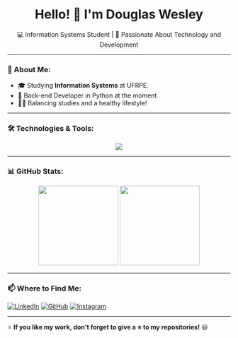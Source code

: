 <h1 align="center">Hello! 👋 I'm Douglas Wesley</h1>

<p align="center">
  💻 Information Systems Student | 🚀 Passionate About Technology and Development
</p>

---

### 📌 About Me:
- 🎓 Studying **Information Systems** at UFRPE.
- 📝 Back-end Developer in Python at the moment
- 🏋️‍♂️ Balancing studies and a healthy lifestyle!

---

### 🛠️ Technologies & Tools:
<p align="center">
  <a href="https://skillicons.dev">
    <img src="https://skillicons.dev/icons?i=git,python,flask,java,c,css,html,js,mysql,sqlite" />
  </a>
</p>

---

### 📊 GitHub Stats:
<div align="center">
  <img height="180em" src="https://github-readme-stats.vercel.app/api?username=naokimura4&show_icons=true&theme=dracula" />
  <img height="180em" src="https://github-readme-stats.vercel.app/api/top-langs/?username=naokimura4&layout=compact&theme=dracula" />
</div>

---

### 📫 Where to Find Me:
[![LinkedIn](https://img.shields.io/badge/-LinkedIn-blue?style=for-the-badge&logo=linkedin&logoColor=white)]([https://www.linkedin.com/in/yourprofile](https://www.linkedin.com/in/douglas-wesley/)/)
[![GitHub](https://img.shields.io/badge/-GitHub-181717?style=for-the-badge&logo=github&logoColor=white)](https://github.com/naokimura4)
[![Instagram](https://img.shields.io/badge/Instagram-%23E4405F.svg?style=for-the-badge&logo=Instagram&logoColor=white)](https://www.instagram.com/o_naoki_/)

---

⭐ **If you like my work, don't forget to give a ⭐ to my repositories!** 😃
